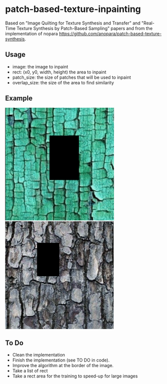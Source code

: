 # patch-based-texture-inpainting

Based on "Image Quilting for Texture Synthesis and Transfer" and "Real-Time Texture Synthesis by Patch-Based Sampling" papers and from the implementation of nopara https://github.com/anopara/patch-based-texture-synthesis.

## Usage
* image: the image to inpaint
* rect: (x0, y0, width, height) the area to inpaint
* patch_size: the size of patches that will be used to inpaint
* overlap_size: the size of the area to find similarity

## Example
![alt text](assets/2.gif)
![alt text](assets/3.gif)



## To Do 
* Clean the implementation
* Finish the implementation (see TO DO in code).
* Improve the algorithm at the border of the image.
* Take a list of rect
* Take a rect area for the training to speed-up for large images
